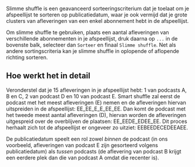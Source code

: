Slimme shuffle is een geavanceerd sorteeringscriterium dat je toelaat om je afspeellijst te sorteren op publicatiedatum, waar je ook vermijd dat je grote clusters van afleveringen van een enkel abonnement hebt in de afspeellijst.

Om slimme shuffle te gebruiken, plaats een aantal afleveringen van verschillende abonnementen in je afspeellijst, druk daarna op `...` in de bovenste balk, selecteer dan `Sorteer` en finaal `Slimme shuffle`. Net als andere sortingscriteria kan je slimme shuffle in oplopende of aflopende richting sorteren.

## Hoe werkt het in detail

Veronderstel dat je 15 afleveringen in je afspeellijst hebt: 1 van podcasts A, B en C, 2 van podcast D en 10 van podcast E. Smart shuffle zal eerst de podcast met het meest afleveringen (E) nemen en de afleveringen hiervan uitspreiden in de afspeellijst: EE_EE_E_E_EE_EE. Dan komt de podcast met het tweede meest aantal afleveringen (D), hiervan worden de afleveringen uitgespreid over de overblijven de plaatsen: EE_EEDE_EDEE_EE. Dit proces herhaalt zich tot de afspeellijst er ongeveer zo uitziet: EEBEEDECEDEEAEE.

De publicatiedatum speelt een rol zowel *binnen* de podcast (in ons voorbeeld, afleveringen van podcast E zijn gesorteerd volgens publicatiedatum) als *tussen* podcasts (de aflevering van podcast B krijgt een eerdere plek dan die van podcast A omdat die recenter is).
